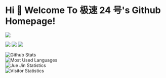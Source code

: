 # Hi 🎉 Welcome To 极速 24 号's Github Homepage!

<img src="https://readme-typing-svg.herokuapp.com/?lines=Hello,%20Visitor!;Welcome%20To%20My%20Github%20Homepage!&font=Roboto" />  

<p>
<img src="https://img.shields.io/static/v1?label=Program&message=Android&color=blue"/>
<a href="https://juejin.cn/user/3720403075742942"><img src="https://img.shields.io/static/v1?label=Blog&message=JueJin&color=red"/></a>
<img src="https://visitor-badge.glitch.me/badge?page_id=https://github.com/smart24&right_color=red" />
</p>

![Github Stats](https://github-readme-stats.vercel.app/api?username=smart24&show_icons=true&theme=light&count_private=true)  
![Most Used Languages](https://github-readme-stats.vercel.app/api/top-langs/?username=smart24&theme=light&layout=compact)  
![Jue Jin Statistics](https://stats.justsong.cn/api/juejin?id=3720403075742942&theme=light)  
![Visitor Statistics](https://activity-graph.herokuapp.com/graph?username=smart24&theme=github)  

<!--
**smart24/smart24** is a ✨ _special_ ✨ repository because its `README.md` (this file) appears on your GitHub profile.

Here are some ideas to get you started:

- 🔭 I’m currently working on ...
- 🌱 I’m currently learning ...
- 👯 I’m looking to collaborate on ...
- 🤔 I’m looking for help with ...
- 💬 Ask me about ...
- 📫 How to reach me: ...
- 😄 Pronouns: ...
- ⚡ Fun fact: ...
-->
